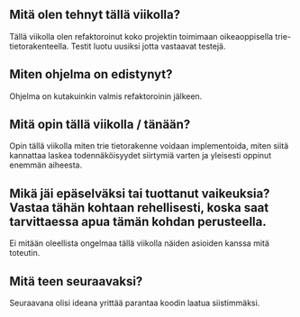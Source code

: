 ## Mitä olen tehnyt tällä viikolla?
Tällä viikolla olen refaktoroinut koko projektin toimimaan oikeaoppisella trie-tietorakenteella. Testit luotu uusiksi jotta vastaavat testejä.


## Miten ohjelma on edistynyt?
Ohjelma on kutakuinkin valmis refaktoroinin jälkeen. 

## Mitä opin tällä viikolla / tänään?
Opin tällä viikolla miten trie tietorakenne voidaan implementoida, miten siitä kannattaa laskea todennäköisyydet siirtymiä varten ja 
yleisesti oppinut enemmän aiheesta.

## Mikä jäi epäselväksi tai tuottanut vaikeuksia? Vastaa tähän kohtaan rehellisesti, koska saat tarvittaessa apua tämän kohdan perusteella.
Ei mitään oleellista ongelmaa tällä viikolla näiden asioiden kanssa mitä toteutin. 

## Mitä teen seuraavaksi?
Seuraavana olisi ideana yrittää parantaa koodin laatua siistimmäksi. 
